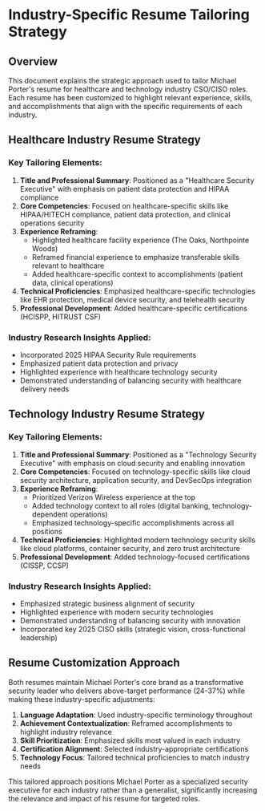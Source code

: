 # Industry-Specific Resume Tailoring Strategy

## Overview
This document explains the strategic approach used to tailor Michael Porter's resume for healthcare and technology industry CSO/CISO roles. Each resume has been customized to highlight relevant experience, skills, and accomplishments that align with the specific requirements of each industry.

## Healthcare Industry Resume Strategy

### Key Tailoring Elements:
1. **Title and Professional Summary**: Positioned as a "Healthcare Security Executive" with emphasis on patient data protection and HIPAA compliance
2. **Core Competencies**: Focused on healthcare-specific skills like HIPAA/HITECH compliance, patient data protection, and clinical operations security
3. **Experience Reframing**: 
   - Highlighted healthcare facility experience (The Oaks, Northpointe Woods)
   - Reframed financial experience to emphasize transferable skills relevant to healthcare
   - Added healthcare-specific context to accomplishments (patient data, clinical operations)
4. **Technical Proficiencies**: Emphasized healthcare-specific technologies like EHR protection, medical device security, and telehealth security
5. **Professional Development**: Added healthcare-specific certifications (HCISPP, HITRUST CSF)

### Industry Research Insights Applied:
- Incorporated 2025 HIPAA Security Rule requirements
- Emphasized patient data protection and privacy
- Highlighted experience with healthcare technology security
- Demonstrated understanding of balancing security with healthcare delivery needs

## Technology Industry Resume Strategy

### Key Tailoring Elements:
1. **Title and Professional Summary**: Positioned as a "Technology Security Executive" with emphasis on cloud security and enabling innovation
2. **Core Competencies**: Focused on technology-specific skills like cloud security architecture, application security, and DevSecOps integration
3. **Experience Reframing**:
   - Prioritized Verizon Wireless experience at the top
   - Added technology context to all roles (digital banking, technology-dependent operations)
   - Emphasized technology-specific accomplishments across all positions
4. **Technical Proficiencies**: Highlighted modern technology security skills like cloud platforms, container security, and zero trust architecture
5. **Professional Development**: Added technology-focused certifications (CISSP, CCSP)

### Industry Research Insights Applied:
- Emphasized strategic business alignment of security
- Highlighted experience with modern security technologies
- Demonstrated understanding of balancing security with innovation
- Incorporated key 2025 CISO skills (strategic vision, cross-functional leadership)

## Resume Customization Approach
Both resumes maintain Michael Porter's core brand as a transformative security leader who delivers above-target performance (24-37%) while making these industry-specific adjustments:

1. **Language Adaptation**: Used industry-specific terminology throughout
2. **Achievement Contextualization**: Reframed accomplishments to highlight industry relevance
3. **Skill Prioritization**: Emphasized skills most valued in each industry
4. **Certification Alignment**: Selected industry-appropriate certifications
5. **Technology Focus**: Tailored technical proficiencies to match industry needs

This tailored approach positions Michael Porter as a specialized security executive for each industry rather than a generalist, significantly increasing the relevance and impact of his resume for targeted roles.
